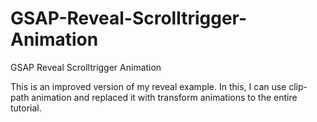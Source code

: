 # GSAP-Reveal-Scrolltrigger-Animation
GSAP Reveal Scrolltrigger Animation

This is an improved version of my reveal example. In this, I can use clip-path animation and replaced it with transform animations to the entire tutorial.
